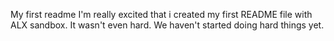 My first readme
I'm really excited that i created my first README file with ALX sandbox. It wasn't even hard. We haven't started doing hard things yet.
